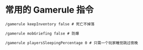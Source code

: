 # 常用的 Gamerule 指令

```shell
/gamerule keepInventory false # 死亡不掉落

/gamerule mobGriefing false # 防爆

/gamerule playersSleepingPercentage 0 # 只需一个玩家睡觉跳过夜晚
```
